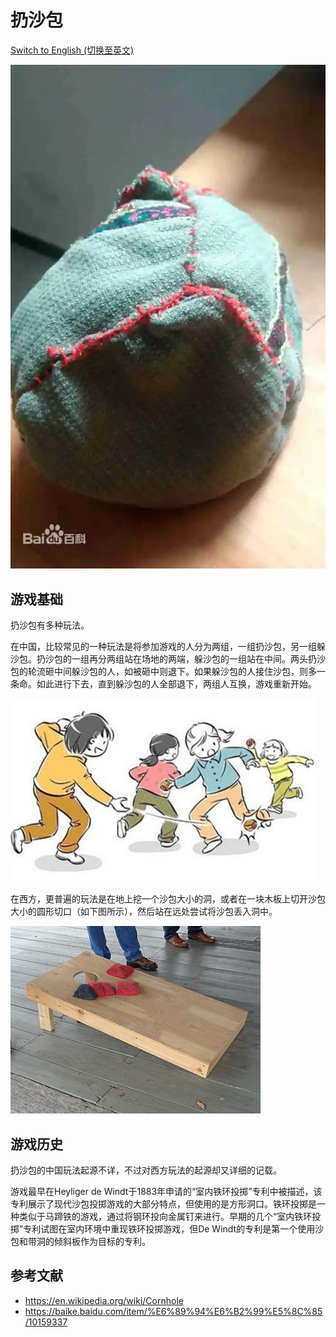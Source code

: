 # 扔沙包

[Switch to English (切换至英文)](../../English/Games/Corn%20hole.md)
  
![center | 500](../../_Images/bad%20sand%20sack.png)

## 游戏基础

扔沙包有多种玩法。

在中国，比较常见的一种玩法是将参加游戏的人分为两组，一组扔沙包，另一组躲沙包。扔沙包的一组再分两组站在场地的两端，躲沙包的一组站在中间。两头扔沙包的轮流砸中间躲沙包的人，如被砸中则退下。如果躲沙包的人接住沙包，则多一条命。如此进行下去，直到躲沙包的人全部退下，两组人互换，游戏重新开始。

![center | 500](../../_Images/competitive%20sand%20sack.png)

在西方，更普遍的玩法是在地上挖一个沙包大小的洞，或者在一块木板上切开沙包大小的圆形切口（如下图所示），然后站在远处尝试将沙包丢入洞中。

![center | 500](../../_Images/wooden%20board%20sand%20sack.png)

## 游戏历史

扔沙包的中国玩法起源不详，不过对西方玩法的起源却又详细的记载。

游戏最早在Heyliger de Windt于1883年申请的“室内铁环投掷”专利中被描述，该专利展示了现代沙包投掷游戏的大部分特点，但使用的是方形洞口。铁环投掷是一种类似于马蹄铁的游戏，通过将钢环投向金属钉来进行。早期的几个“室内铁环投掷”专利试图在室内环境中重现铁环投掷游戏，但De Windt的专利是第一个使用沙包和带洞的倾斜板作为目标的专利。

## 参考文献
- https://en.wikipedia.org/wiki/Cornhole
- https://baike.baidu.com/item/%E6%89%94%E6%B2%99%E5%8C%85/10159337
